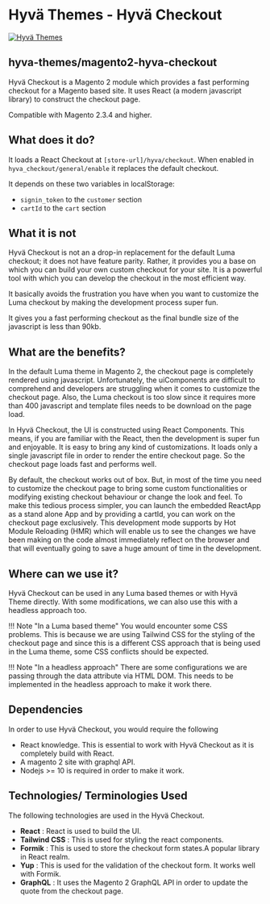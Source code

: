 
# Hyvä Themes - Hyvä Checkout

[![Hyvä Themes](https://repository-images.githubusercontent.com/303806175/a3973c80-479c-11eb-8716-03e369d87143)](https://hyva.io/)

## hyva-themes/magento2-hyva-checkout
Hyvä Checkout is a Magento 2 module which provides a fast performing checkout for a Magento based site. It uses React (a modern javascript library) to construct the checkout page.

Compatible with Magento 2.3.4 and higher.

## What does it do?
It loads a React Checkout at `[store-url]/hyva/checkout`. When enabled in `hyva_checkout/general/enable` it replaces the default checkout.

It depends on these two variables in localStorage:

 - `signin_token` to the `customer` section
 - `cartId` to the `cart` section

## What it is not
Hyvä Checkout is not an a drop-in replacement for the default Luma checkout; it does not have feature parity. Rather, it provides you a base on which you can build your own custom checkout for your site. It is a powerful tool with which you can develop the checkout in the most efficient way.

It basically avoids the frustration you have when you want to customize the Luma checkout by making the development process super fun.

It gives you a fast performing checkout as the final bundle size of the javascript is less than 90kb.

## What are the benefits?

In the default Luma theme in Magento 2, the checkout page is completely rendered using javascript. Unfortunately, the uiComponents are difficult to comprehend and developers are struggling when it comes to customize the checkout page. Also, the Luma checkout is too slow since it requires more than 400 javascript and template files needs to be download on the page load.

In Hyvä Checkout, the UI is constructed using React Components. This means, if you are familiar with the React, then the development is super fun and enjoyable. It is easy to bring any kind of customizations. It loads only a single javascript file in order to render the entire checkout page. So the checkout page loads fast and performs well.

By default, the checkout works out of box. But, in most of the time you need to customize the checkout page to bring some custom functionalities or modifying existing checkout behaviour or change the look and feel. To make this tedious process simpler, you can launch the embedded ReactApp as a stand alone App and by providing a cartId, you can work on the checkout page exclusively. This development mode supports by Hot Module Reloading (HMR) which will enable us to see the changes we have been making on the code almost immediately reflect on the browser and that will eventually going to save a huge amount of time in the development.

## Where can we use it?

Hyvä Checkout can be used in any Luma based themes or with Hyvä Theme directly. With some modifications, we can also use this with a headless approach too.

!!! Note "In a Luma based theme"
    You would encounter some CSS problems. This is because we are using Tailwind CSS for the styling of the checkout page and since this is a different CSS approach that is being used in the Luma theme, some CSS conflicts should be expected.

!!! Note "In a headless approach"
    There are some configurations we are passing through the data attribute via HTML DOM. This needs to be implemented in the headless approach to make it work there.

## Dependencies

In order to use Hyvä Checkout, you would require the following

- React knowledge. This is essential to work with Hyvä Checkout as it is completely build with React.
- A magento 2 site with graphql API.
- Nodejs >= 10 is required in order to make it work.

## Technologies/ Terminologies Used

The following technologies are used in the Hyvä Checkout.

 - **React** : React is used to build the UI.
 - **Tailwind CSS** : This is used for styling the react components.
 - **Formik** : This is used to store the checkout form states.A popular library in React realm.
 - **Yup** : This is used for the validation of the checkout form. It works well with Formik.
 - **GraphQL** : It uses the Magento 2 GraphQL API in order to update the quote from the checkout page.
